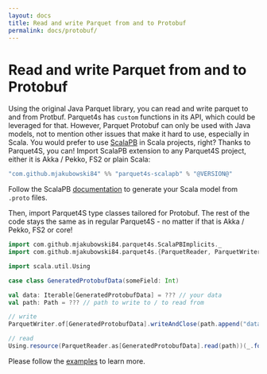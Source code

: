 ```yaml
---
layout: docs
title: Read and write Parquet from and to Protobuf
permalink: docs/protobuf/
---
```


# Read and write Parquet from and to Protobuf

Using the original Java Parquet library, you can read and write parquet to and from Protbuf. Parquet4s has `custom` functions in its API, which could be leveraged for that. However, Parquet Protobuf can only be used with Java models, not to mention other issues that make it hard to use, especially in Scala. You would prefer to use [ScalaPB](https://scalapb.github.io/) in Scala projects, right? Thanks to Parquet4S, you can! Import ScalaPB extension to any Parquet4S project, either it is Akka / Pekko, FS2 or plain Scala:

```scala
"com.github.mjakubowski84" %% "parquet4s-scalapb" % "@VERSION@"
```

Follow the ScalaPB [documentation](https://scalapb.github.io/docs/installation) to generate your Scala model from `.proto` files.

Then, import Parquet4S type classes tailored for Protobuf. The rest of the code stays the same as in regular Parquet4S - no matter if that is Akka / Pekko, FS2 or core!

```scala mdoc:compile-only
import com.github.mjakubowski84.parquet4s.ScalaPBImplicits._
import com.github.mjakubowski84.parquet4s.{ParquetReader, ParquetWriter, Path}

import scala.util.Using

case class GeneratedProtobufData(someField: Int)

val data: Iterable[GeneratedProtobufData] = ??? // your data
val path: Path = ??? // path to write to / to read from

// write
ParquetWriter.of[GeneratedProtobufData].writeAndClose(path.append("data.parquet"), data)

// read
Using.resource(ParquetReader.as[GeneratedProtobufData].read(path))(_.foreach(println))
```

Please follow the [examples](https://github.com/mjakubowski84/parquet4s/tree/master/examples/src/main/scala/com/github/mjakubowski84/parquet4s/scalapb) to learn more.
